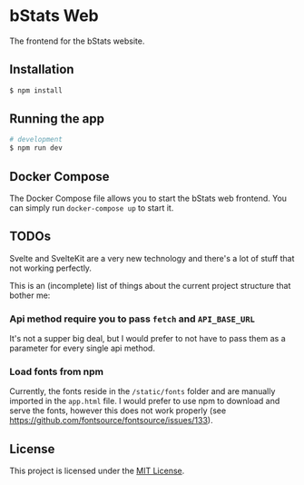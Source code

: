 # bStats Web

The frontend for the bStats website.

## Installation

```bash
$ npm install
```

## Running the app

```bash
# development
$ npm run dev
```

## Docker Compose

The Docker Compose file allows you to start the bStats web frontend.
You can simply run `docker-compose up` to start it.

## TODOs

Svelte and SvelteKit are a very new technology and there's a lot of stuff that not working perfectly.

This is an (incomplete) list of things about the current project structure that bother me:

### Api method require you to pass `fetch` and `API_BASE_URL`

It's not a supper big deal, but I would prefer to not have to pass them as a parameter for every single api method.

### Load fonts from npm

Currently, the fonts reside in the `/static/fonts` folder and are manually imported in the `app.html` file.
I would prefer to use npm to download and serve the fonts, however this does not work properly (see https://github.com/fontsource/fontsource/issues/133).

## License

This project is licensed under the [MIT License](/LICENSE).
